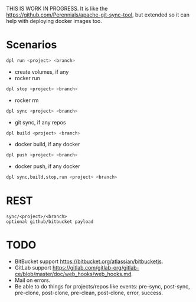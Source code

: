 THIS IS WORK IN PROGRESS. It is like the
<https://github.com/Perennials/apache-git-sync-tool>, but extended so it can
help with deploying docker images too.


Scenarios
=========


```sh
dpl run <project> <branch>
```
- create volumes, if any
- rocker run


```sh
dpl stop <project> <branch>
```
- rocker rm


```sh
dpl sync <project> <branch>
```
- git sync, if any repos


```sh
dpl build <project> <branch>
```
- docker build, if any docker


```sh
dpl push <project> <branch>
```
- docker push, if any docker


```sh
dpl sync,build,stop,run <project> <branch>
```


REST
====

```
sync/<project>/<branch>
optional github/bitbucket payload
```


TODO
====

- BitBucket support <https://bitbucket.org/atlassian/bitbucketjs>.
- GitLab support <https://gitlab.com/gitlab-org/gitlab-ce/blob/master/doc/web_hooks/web_hooks.md>.
- Mail on errors.
- Be able to do things for projects/repos like events: pre-sync, post-sync, pre-clone, post-clone, pre-clean, post-clone, error, success.